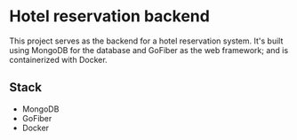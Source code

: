 # Hotel reservation backend
This project serves as the backend for a hotel reservation system. It's built using MongoDB for the database and GoFiber as the web framework; and is containerized with Docker.

## Stack
- MongoDB
- GoFiber
- Docker